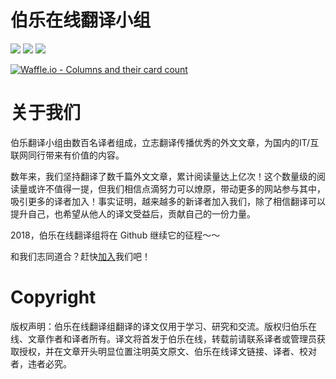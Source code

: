 # 伯乐在线翻译小组


[![](https://img.shields.io/badge/看板-waffle-blue.svg?longCache=true&style=plastic)](https://waffle.io/jobbole/translation-warehouse)
[![](https://img.shields.io/badge/网站-伯乐在线-blue.svg?longCache=true&style=plastic)](http://www.jobbole.com/)
[![](https://img.shields.io/badge/weibo-@伯乐在线-blue.svg?longCache=true&style=plastic)](https://weibo.com/jobbole)

[![Waffle.io - Columns and their card count](https://badge.waffle.io/jobbole/translation-warehouse.svg?columns=all)](https://waffle.io/jobbole/translation-warehouse)

# 关于我们 
伯乐翻译小组由数百名译者组成，立志翻译传播优秀的外文文章，为国内的IT/互联网同行带来有价值的内容。

数年来，我们坚持翻译了数千篇外文文章，累计阅读量达上亿次！这个数量级的阅读量或许不值得一提，但我们相信点滴努力可以燎原，带动更多的网站参与其中，吸引更多的译者加入！事实证明，越来越多的新译者加入我们，除了相信翻译可以提升自己，也希望从他人的译文受益后，贡献自己的一份力量。

2018，伯乐在线翻译组将在 Github 继续它的征程～～

和我们志同道合？赶快[加入](https://github.com/jobbole/translation-warehouse/issues/new?template=application.md)我们吧！

# Copyright
版权声明：伯乐在线翻译组翻译的译文仅用于学习、研究和交流。版权归伯乐在线、文章作者和译者所有。译文将首发于伯乐在线，转载前请联系译者或管理员获取授权，并在文章开头明显位置注明英文原文、伯乐在线译文链接、译者、校对者，违者必究。
